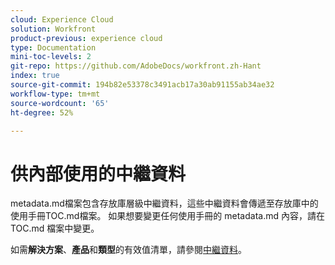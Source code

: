 ```yaml
---
cloud: Experience Cloud
solution: Workfront
product-previous: experience cloud
type: Documentation
mini-toc-levels: 2
git-repo: https://github.com/AdobeDocs/workfront.zh-Hant
index: true
source-git-commit: 194b82e53378c3491acb17a30ab91155ab34ae32
workflow-type: tm+mt
source-wordcount: '65'
ht-degree: 52%

---
```



# 供內部使用的中繼資料

metadata.md檔案包含存放庫層級中繼資料，這些中繼資料會傳遞至存放庫中的使用手冊TOC.md檔案。 如果想要變更任何使用手冊的 metadata.md 內容，請在 TOC.md 檔案中變更。

如需&#x200B;**解決方案**、**產品**&#x200B;和&#x200B;**類型**&#x200B;的有效值清單，請參閱[中繼資料](https://experienceleague.adobe.com/docs/authoring-guide-exl/using/editing/user-guide-setup/metadata.html?lang=en)。
